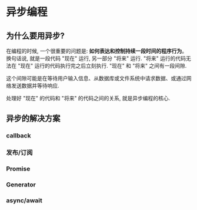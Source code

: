 # 异步编程

## 为什么要用异步?

在编程的时候, 一个很重要的问题是: **如何表达和控制持续一段时间的程序行为**。换句话说, 就是一段代码 "现在" 运行, 另一部分 "将来" 运行.   "将来" 运行的代码无法在 "现在" 运行的代码执行完之后立刻执行.  "现在" 和 "将来" 之间有一段间隙.

这个间隙可能是在等待用户输入信息、从数据库或文件系统中请求数据、或通过网络发送数据并等待响应.

处理好 "现在" 的代码和 "将来" 的代码之间的关系, 就是异步编程的核心.


## 异步的解决方案

### callback



### 发布/订阅

### Promise

### Generator

### async/await